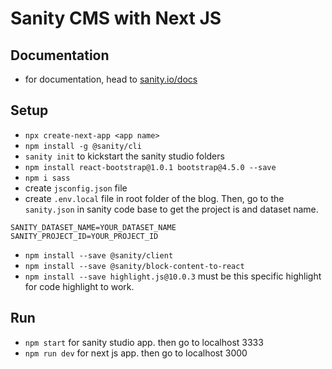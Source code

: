 # Sanity CMS with Next JS
## Documentation
- for documentation, head to [sanity.io/docs](https://sanity.io/docs)

## Setup
- `npx create-next-app <app name>`
- `npm install -g @sanity/cli`
- `sanity init` to kickstart the sanity studio folders
- `npm install react-bootstrap@1.0.1 bootstrap@4.5.0 --save`
- `npm i sass`
- create `jsconfig.json` file
- create `.env.local` file in root folder of the blog. Then, go to the `sanity.json` in sanity code base to get the project is and dataset name.
```
SANITY_DATASET_NAME=YOUR_DATASET_NAME
SANITY_PROJECT_ID=YOUR_PROJECT_ID
```
- `npm install --save @sanity/client`
- `npm install --save @sanity/block-content-to-react`
- `npm install --save highlight.js@10.0.3` must be this specific highlight for code highlight to work.

## Run
- `npm start` for sanity studio app. then go to localhost 3333
- `npm run dev` for next js app. then go to localhost 3000